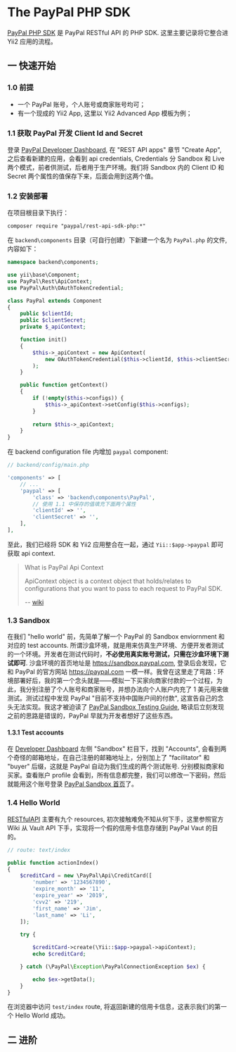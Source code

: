 # The PayPal PHP SDK

[PayPal PHP SDK][1] 是 PayPal RESTful API 的 PHP SDK. 这里主要记录将它整合进 Yii2 应用的流程。

## 一 快速开始

### 1.0 前提

- 一个 PayPal 账号，个人账号或商家账号均可；
- 有一个现成的 Yii2 App, 这里以 Yii2 Advanced App 模板为例；

### 1.1 获取 PayPal 开发 Client Id and Secret

登录 [PayPal Developer Dashboard][2], 在 "REST API apps" 章节 "Create App", 之后查看新建的应用，会看到 api credentials, Credentials 分 Sandbox 和 Live 两个模式，前者供测试，后者用于生产环境。我们将 Sandbox 内的 Client ID 和 Secret 两个属性的值保存下来，后面会用到这两个值。

### 1.2 安装部署

在项目根目录下执行：

```
composer require "paypal/rest-api-sdk-php:*"
```

在 `backend\components` 目录（可自行创建）下新建一个名为 `PayPal.php` 的文件, 内容如下：

```php
namespace backend\components;

use yii\base\Component;
use PayPal\Rest\ApiContext;
use PayPal\Auth\OAuthTokenCredential;

class PayPal extends Component 
{
    public $clientId;
    public $clientSecret;
    private $_apiContext;

    function init() 
    { 
        $this->_apiContext = new ApiContext(
            new OAuthTokenCredential($this->clientId, $this->clientSecret)
        );
    }

    public function getContext() 
    {
        if (!empty($this->configs)) {
            $this->_apiContext->setConfig($this->configs);
        }
        
        return $this->_apiContext;
    }
}
```

在 backend configuration file 内增加 `paypal` component:

```php
// backend/config/main.php

'components' => [
    // ...
    'paypal' => [
        'class' => 'backend\components\PayPal',
        // 使用 1.1 中保存的值填充下面两个属性
        'clientId' => '',
        'clientSecret' => '',
    ],
],
```

至此，我们已经将 SDK 和 Yii2 应用整合在一起，通过 `Yii::$app->paypal` 即可获取 api context.

> What is PayPal Api Context
> 
> ApiContext object is a context object that holds/relates to configurations that you want to pass to each request to PayPal SDK.
> 
> -- [wiki][3]

### 1.3 Sandbox

在我们 "hello world" 前，先简单了解一个 PayPal 的 Sandbox enviornment 和对应的 test accounts. 所谓沙盒环境，就是用来仿真生产环境、方便开发者测试的一个环境。开发者在测试代码时，**不必使用真实账号测试，只需在沙盒环境下测试即可**. 沙盒环境的首页地址是 https://sandbox.paypal.com, 登录后会发现，它和 PayPal 的官方网站 https://paypal.com 一模一样。我曾在这里走了弯路：环境部署好后，我的第一个念头就是——模拟一下买家向商家付款的一个过程，为此，我分别注册了个人账号和商家账号，并想办法向个人账户内充了 1 美元用来做测试。测试过程中发现 PayPal "目前不支持中国账户间的付款", 这宣告自己的念头无法实现。我这才被迫读了 [PayPal Sandbox Testing Guide][sandbox-guide], 略读后立刻发现之前的思路是错误的，PayPal 早就为开发者想好了这些东西。

#### 1.3.1 Test accounts

在 [Developer Dashboard][2] 左侧 "Sandbox" 栏目下，找到 "Accounts", 会看到两个奇怪的邮箱地址，在自己注册的邮箱地址上，分别加上了 "facilitator" 和 "buyer" 后缀，这就是 PayPal 自动为我们生成的两个测试账号. 分别模拟商家和买家。查看账户 profile 会看到，所有信息都完整，我们可以修改一下密码，然后就能用这个账号登录 [PayPal Sandbox 首页][4]了。

### 1.4 Hello World

[RESTfulAPI][rest-api] 主要有九个 resources, 初次接触难免不知从何下手，这里参照官方 Wiki 从 Vault API 下手，实现将一个假的信用卡信息存储到 PayPal Vaut 的目的。

```php
// route: text/index

public function actionIndex()
{
    $creditCard = new \PayPal\Api\CreditCard([
        'number' => '1234567890',
        'expire_month' => '11',
        'expire_year' => '2019',
        'cvv2' => '219',
        'first_name' => 'Jim',
        'last_name' => 'Li',
    ]);
    
    try {

        $creditCard->create(\Yii::$app->paypal->apiContext);
        echo $creditCard;

    } catch (\PayPal\Exception\PayPalConnectionException $ex) {

        echo $ex->getData();
    }
}
```

在浏览器中访问 `test/index` route, 将返回新建的信用卡信息，这表示我们的第一个 Hello World 成功。


## 二 进阶

[1]: https://github.com/paypal/PayPal-PHP-SDK
[2]: https://developer.paypal.com/developer/applications/ "PayPal Developer Dashboard"
[3]: https://github.com/paypal/PayPal-PHP-SDK/wiki/Adding-Configurations
[4]: https://sandbox.paypal.com/
[rest-api]: https://developer.paypal.com/docs/api/ "RESTful API"
[sandbox-guide]: https://developer.paypal.com/docs/classic/lifecycle/ug_sandbox/
